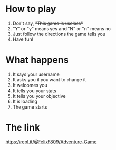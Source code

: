 # How to play
1. Don't say, ~~"This game is useless"~~
2. "Y" or "y" means yes and "N" or "n" means no
3. Just follow the directions the game tells you
4. Have fun!

# What happens
1. It says your username
2. It asks you if you want to change it
3. It welcomes you
4. It tells you your stats
5. It tells you your objective
6. It is loading
7. The game starts

# The link
https://repl.it/@FelixF809/Adventure-Game
